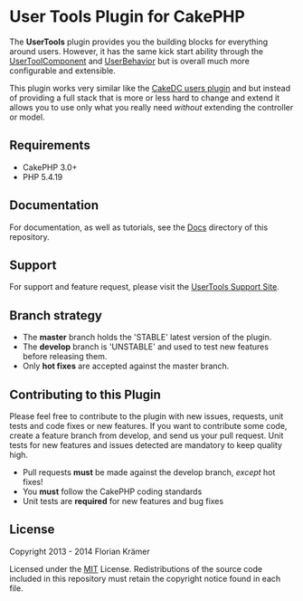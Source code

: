 User Tools Plugin for CakePHP
=============================

The **UserTools** plugin provides you the building blocks for everything around users. However, it has the same kick start ability through the [UserToolComponent](src/Controller/Component/UserToolComponent.php) and [UserBehavior](src/Model/UserBehavior.php) but is overall much more configurable and extensible.

This plugin works very similar like the [CakeDC users plugin](https://github.com/cakedc/users) and but instead of providing a full stack that is more or less hard to change and extend it allows you to use only what you really need *without* extending the controller or model.

Requirements
------------

* CakePHP 3.0+
* PHP 5.4.19

Documentation
-------------

For documentation, as well as tutorials, see the [Docs](Docs/Home.md) directory of this repository.

Support
-------

For support and feature request, please visit the [UserTools Support Site](https://github.com/burzum/cakephp-user-tools/issues).

Branch strategy
-------------

* The **master** branch holds the 'STABLE' latest version of the plugin.
* The **develop** branch is 'UNSTABLE' and used to test new features before releasing them.
* Only **hot fixes** are accepted against the master branch.

Contributing to this Plugin
---------------------------

Please feel free to contribute to the plugin with new issues, requests, unit tests and code fixes or new features. If you want to contribute some code, create a feature branch from develop, and send us your pull request. Unit tests for new features and issues detected are mandatory to keep quality high.

* Pull requests **must** be made against the develop branch, *except* hot fixes!
* You **must** follow the CakePHP coding standards
* Unit tests are **required** for new features and bug fixes

License
-------

Copyright 2013 - 2014 Florian Krämer

Licensed under the [MIT](http://www.opensource.org/licenses/mit-license.php) License. Redistributions of the source code included in this repository must retain the copyright notice found in each file.
